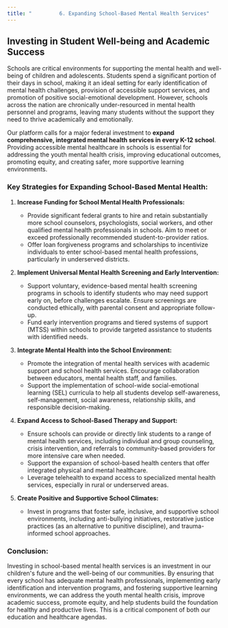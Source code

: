 ```yaml
---
title: "         6. Expanding School-Based Mental Health Services"
---
```


## Investing in Student Well-being and Academic Success

Schools are critical environments for supporting the mental health and well-being of children and adolescents. Students spend a significant portion of their days in school, making it an ideal setting for early identification of mental health challenges, provision of accessible support services, and promotion of positive social-emotional development. However, schools across the nation are chronically under-resourced in mental health personnel and programs, leaving many students without the support they need to thrive academically and emotionally.

Our platform calls for a major federal investment to **expand comprehensive, integrated mental health services in every K-12 school**. Providing accessible mental healthcare in schools is essential for addressing the youth mental health crisis, improving educational outcomes, promoting equity, and creating safer, more supportive learning environments.

### Key Strategies for Expanding School-Based Mental Health:

1.  **Increase Funding for School Mental Health Professionals:**
    *   Provide significant federal grants to hire and retain substantially more school counselors, psychologists, social workers, and other qualified mental health professionals in schools. Aim to meet or exceed professionally recommended student-to-provider ratios.
    *   Offer loan forgiveness programs and scholarships to incentivize individuals to enter school-based mental health professions, particularly in underserved districts.

2.  **Implement Universal Mental Health Screening and Early Intervention:**
    *   Support voluntary, evidence-based mental health screening programs in schools to identify students who may need support early on, before challenges escalate. Ensure screenings are conducted ethically, with parental consent and appropriate follow-up.
    *   Fund early intervention programs and tiered systems of support (MTSS) within schools to provide targeted assistance to students with identified needs.

3.  **Integrate Mental Health into the School Environment:**
    *   Promote the integration of mental health services with academic support and school health services. Encourage collaboration between educators, mental health staff, and families.
    *   Support the implementation of school-wide social-emotional learning (SEL) curricula to help all students develop self-awareness, self-management, social awareness, relationship skills, and responsible decision-making.

4.  **Expand Access to School-Based Therapy and Support:**
    *   Ensure schools can provide or directly link students to a range of mental health services, including individual and group counseling, crisis intervention, and referrals to community-based providers for more intensive care when needed.
    *   Support the expansion of school-based health centers that offer integrated physical and mental healthcare.
    *   Leverage telehealth to expand access to specialized mental health services, especially in rural or underserved areas.

5.  **Create Positive and Supportive School Climates:**
    *   Invest in programs that foster safe, inclusive, and supportive school environments, including anti-bullying initiatives, restorative justice practices (as an alternative to punitive discipline), and trauma-informed school approaches.

### Conclusion:

Investing in school-based mental health services is an investment in our children's future and the well-being of our communities. By ensuring that every school has adequate mental health professionals, implementing early identification and intervention programs, and fostering supportive learning environments, we can address the youth mental health crisis, improve academic success, promote equity, and help students build the foundation for healthy and productive lives. This is a critical component of both our education and healthcare agendas.
